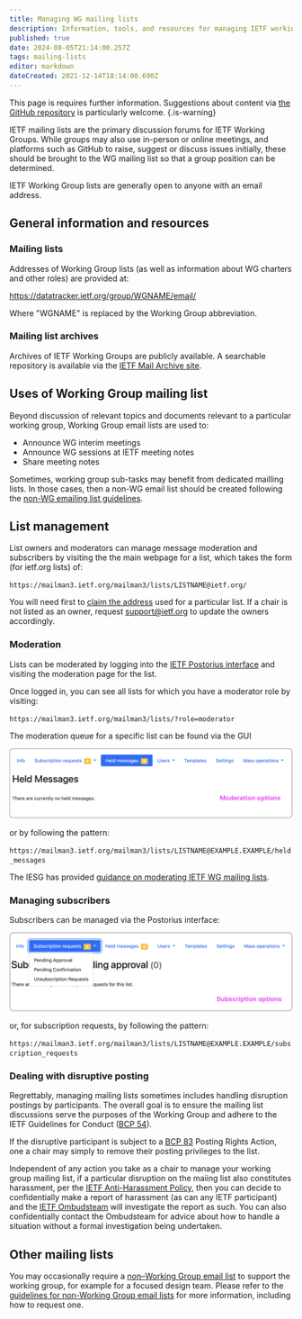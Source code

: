 ```yaml
---
title: Managing WG mailing lists
description: Information, tools, and resources for managing IETF working group mailing lists
published: true
date: 2024-08-05T21:14:00.257Z
tags: mailing-lists
editor: markdown
dateCreated: 2021-12-14T18:14:00.690Z
---
```


This page is requires further information. Suggestions about content via [the GitHub repository](https://www.github.com/ietf/chairs.ietf.org) is particularly welcome.
{.is-warning}

IETF mailing lists are the primary discussion forums for IETF Working Groups. While groups may also use in-person or online meetings, and platforms such as GitHub to raise, suggest or discuss issues initially, these should be brought to the WG mailing list so that a group position can be determined.

IETF Working Group lists are generally open to anyone with an email address.

## General information and resources

### Mailing lists
Addresses of Working Group lists (as well as information about WG charters and other roles) are provided at:

https://datatracker.ietf.org/group/WGNAME/email/

Where "WGNAME" is replaced by the Working Group abbreviation.

### Mailing list archives
Archives of IETF Working Groups are publicly available. A searchable repository is available via the [IETF Mail Archive site](https://mailarchive.ietf.org/arch/).

## Uses of Working Group mailing list
Beyond discussion of relevant topics and documents relevant to a particular working group, Working Group email lists are used to:
- Announce WG interim meetings
- Announce WG sessions at IETF meeting notes
- Share meeting notes

Sometimes, working group sub-tasks may benefit from dedicated mailling lists. In those cases, then a non-WG email list should be created following the [non-WG emailing list guidelines](https://www.ietf.org/participate/lists/nonwglist-guidelines/).

## List management
List owners and moderators can manage message moderation and subscribers by visiting the the main webpage for a list, which takes the form (for ietf.org lists) of:

`https://mailman3.ietf.org/mailman3/lists/LISTNAME@ietf.org/`

You will need first to [claim the address](https://www.ietf.org/participate/lists/#managing) used for a particular list. If a chair is not listed as an owner, request support@ietf.org to update the owners accordingly.

### Moderation
Lists can be moderated by logging into the [IETF Postorius interface](https://mailman3.ietf.org/mailman3/) and visiting the moderation page for the list.

Once logged in, you can see all lists for which you have a moderator role by visiting:

`https://mailman3.ietf.org/mailman3/lists/?role=moderator`

The moderation queue for a specific list can be found via the GUI

![mailman3-moderation_options-new.png](/mailman3-moderation_options-new.png)

or by following the pattern:

`https://mailman3.ietf.org/mailman3/lists/LISTNAME@EXAMPLE.EXAMPLE/held_messages`

The IESG has provided [guidance on moderating IETF WG mailing lists](https://www.ietf.org/about/groups/iesg/statements/mailing-lists-moderation/).

### Managing subscribers

Subscribers can be managed via the Postorius interface:

![mailman3-moderation_options.png](/mailman3-subscription_options.png)

or, for subscription requests, by following the pattern:

`https://mailman3.ietf.org/mailman3/lists/LISTNAME@EXAMPLE.EXAMPLE/subscription_requests`

### Dealing with disruptive posting
Regrettably, managing mailing lists sometimes includes handling disruption postings by participants. The overall goal is to ensure the mailing list discussions serve the purposes of the Working Group and adhere to the IETF Guidelines for Conduct ([BCP 54](https://www.rfc-editor.org/info/bcp54)).

If the disruptive participant is subject to a [BCP 83](https://www.rfc-editor.org/info/bcp83) Posting Rights Action, one a chair may simply to remove their posting privileges to the list.

Independent of any action you take as a chair to manage your working group mailing list, if a particular disruption on the maiing list also constitutes harassment, per the [IETF Anti-Harassment Policy](https://datatracker.ietf.org/doc/statement-iesg-ietf-anti-harassment-policy-20131103/), then you can decide to confidentially make a report of harassment (as can any IETF participant) and the [IETF Ombudsteam](https://www.ietf.org/contact/ombudsteam/) will investigate the report as such. You can also confidentially contact the Ombudsteam for advice about how to handle a situation without a formal investigation being undertaken. 

## Other mailing lists
You may occasionally require a [non–Working Group email list](https://datatracker.ietf.org/list/nonwg) to support the working group, for example for a focused design team. Please refer to the [guidelines for non-Working Group email lists](https://www.ietf.org/participate/lists/nonwglist-guidelines/) for more information, including how to request one.



